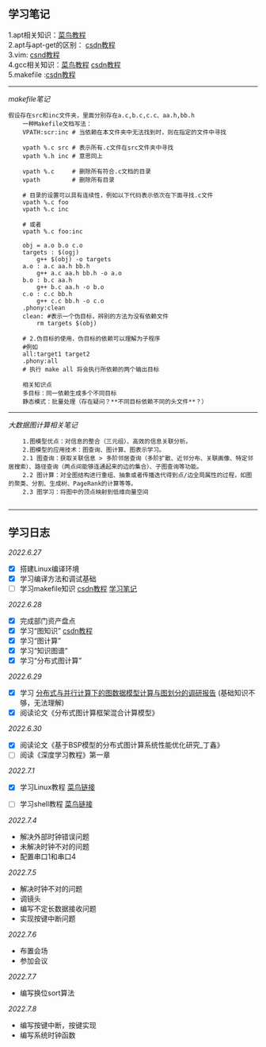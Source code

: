 ## 学习笔记
1.apt相关知识：[菜鸟教程](https://www.runoob.com/linux/linux-comm-apt.html)  
2.apt与apt-get的区别： [csdn教程](https://blog.csdn.net/daocaokafei/article/details/112040451?ops_request_misc=%257B%2522request%255Fid%2522%253A%2522165629939016780357244367%2522%252C%2522scm%2522%253A%252220140713.130102334..%2522%257D&request_id=165629939016780357244367&biz_id=0&utm_medium=distribute.pc_search_result.none-task-blog-2~all~top_click~default-1-112040451-null-null.142^v24^huaweicloudv2,157^v15^new_3&utm_term=apt%E5%92%8Capt-get%E7%9A%84%E5%8C%BA%E5%88%AB&spm=1018.2226.3001.4187)  
3.vim: [csnd教程](https://blog.csdn.net/sunjinshengli/article/details/108558752?utm_medium=distribute.pc_relevant.none-task-blog-2~default~baidujs_baidulandingword~default-1-108558752-blog-123102772.pc_relevant_multi_platform_whitelistv1&spm=1001.2101.3001.4242.2&utm_relevant_index=4)      
4.gcc相关知识：[菜鸟教程](https://www.runoob.com/w3cnote/gcc-parameter-detail.html) [csdn教程](https://blog.csdn.net/nyist_zxp/article/details/81429615/?ops_request_misc=&request_id=&biz_id=102&utm_term=gcc%20gdb&utm_medium=distribute.pc_search_result.none-task-blog-2~all~sobaiduweb~default-2-81429615.nonecase&spm=1018.2226.3001.4187)  
5.makefile :[csdn教程](https://blog.csdn.net/weixin_38391755/article/details/80380786?ops_request_misc=%257B%2522request%255Fid%2522%253A%2522165630839316782395313775%2522%252C%2522scm%2522%253A%252220140713.130102334..%2522%257D&request_id=165630839316782395313775&biz_id=0&utm_medium=distribute.pc_search_result.none-task-blog-2~all~top_positive~default-1-80380786-null-null.142^v24^huaweicloudv2,157^v15^new_3&utm_term=makefile&spm=1018.2226.3001.4187)  

---
<a id="makefile总结"></a>*makefile笔记*
```
假设存在src和inc文件夹，里面分别存在a.c,b.c,c.c、aa.h,bb.h
    一种Makefile文档写法：
    VPATH:scr:inc # 当依赖在本文件夹中无法找到时，则在指定的文件中寻找

    vpath %.c src # 表示所有.c文件在src文件夹中寻找
    vpath %.h inc # 意思同上

    vpath %.c     # 删除所有符合.c文档的目录
    vpath         # 删除所有目录

    # 目录的设置可以具有连续性，例如以下代码表示依次在下面寻找.c文件
    vpath %.c foo
    vpath %.c inc

    # 或者
    vpath %.c foo:inc

    obj = a.o b.o c.o
    targets : $(ogj)
        g++ $(obj) -o targets
    a.o : a.c aa.h bb.h
        g++ a.c aa.h bb.h -o a.o
    b.o : b.c aa.h
        g++ b.c aa.h -o b.o
    c.o : c.c bb.h
        g++ c.c bb.h -o c.o
    .phony:clean
    clean: #表示一个伪目标，辨别的方法为没有依赖文件
        rm targets $(obj)

    # 2.伪目标的使用，伪目标的依赖可以理解为子程序
    #例如
    all:target1 target2 
    .phony:all
    # 执行 make all 将会执行所依赖的两个输出目标

    相关知识点  
    多目标：同一依赖生成多个不同目标  
    静态模式：批量处理（存在疑问？**不同目标依赖不同的头文件**？）   
```
--- 

<a id="图模型、图计算、图查询、图学习知识笔记"></a>*大数据图计算相关笔记*  
```
    1.图模型优点：对信息的整合（三元组）、高效的信息关联分析。
    2.图模型的应用技术：图查询、图计算、图表示学习。
    2.1 图查询：获取关联信息 > 多阶邻居查询（多阶扩散、近邻分布、关联画像、特定邻居搜索）、路径查询（两点间能够连通起来的边的集合）、子图查询等功能。
    2.2 图计算：对全图结构进行重组、抽象或者传播迭代得到点/边全局属性的过程，如图的聚类、分割、生成树、PageRank的计算等等。
    2.3 图学习：将图中的顶点映射到低维向量空间


```

---


## 学习日志
*2022.6.27*  
- [x]  搭建Linux编译环境
  - [x]  学习编译方法和调试基础
  - [ ]  学习makefile知识 [csdn教程](https://blog.csdn.net/weixin_38391755/article/details/80380786?ops_request_misc=%257B%2522request%255Fid%2522%253A%2522165630839316782395313775%2522%252C%2522scm%2522%253A%252220140713.130102334..%2522%257D&) [学习笔记](#makefile总结)  

*2022.6.28*
- [x]  完成部门资产盘点
- [x]  学习“图知识” [csdn教程](https://blog.csdn.net/shujuelin/article/details/103500315?utm_medium=distribute.pc_relevant.none-task-blog-2~default~baidujs_baidulandingword~default-0-103500315-blog-120391894.pc_relevant_paycolumn_v3&spm=1001.2101.3001.4242.1&utm_relevant_index=2) 
- [x]  学习“图计算”
- [x]  学习“知识图谱”
- [x]  学习“分布式图计算”

*2022.6.29*  
- [x] 学习 [分布式与并行计算下的图数据模型计算与图划分的调研报告](https://zhuanlan.zhihu.com/p/369329834) (基础知识不够，无法理解)
- [x] 阅读论文《分布式图计算框架混合计算模型》

*2022.6.30* 
- [x] 阅读论文《基于BSP模型的分布式图计算系统性能优化研究_丁鑫》 
- [ ] 阅读《深度学习教程》第一章

*2022.7.1* 
- [x] 学习Linux教程 [菜鸟链接](https://www.runoob.com/linux/linux-intro.html)
- [ ] 学习shell教程 [菜鸟链接](https://www.runoob.com/linux/linux-shell.html)


*2022.7.4* 

- 解决外部时钟错误问题
- 未解决时钟不对的问题
- 配置串口1和串口4


*2022.7.5* 

- 解决时钟不对的问题
- 调镜头
- 编写不定长数据接收问题
- 实现按键中断问题


*2022.7.6* 

- 布置会场
- 参加会议

*2022.7.7* 

- 编写换位sort算法

*2022.7.8* 

- 编写按键中断，按键实现
- 编写系统时钟函数